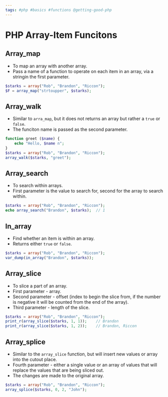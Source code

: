 ```yaml
---
tags: #php #basics #functions @getting-good-php
---
```


# PHP Array-Item Funcitons

## Array_map
- To map an array with another array.
- Pass a name of a function to operate on each item in an array, via a stringin the first parameter.

```php
$starks = array("Rob", "Brandon", "Riccon");
$F = array_map("strtoupper", $starks);
```


## Array_walk
- Similar to `arra_map`, but it does not returns an array but rather a `true` or `false`.
- The funciton name is passed as the second parameter.

```php
function greet ($name) {
    echo "Hello, $name n";
}
$starks = array("Rob", "Brandon", "Riccon");
array_walk($starks, "greet");
```


## Array_search
- To search within arrays.
- First parameter is the value to search for, second for the array to search within.

```php
$starks = array("Rob", "Brandon", "Riccon");
echo array_search("Brandon", $starks);  // 1
```


## In_array
- Find whether an item is within an array.
- Returns either `true` or `false`.

```php
$starks = array("Rob", "Brandon", "Riccon");
var_dump(in_array("Brandon", $starks));
```


## Array_slice
- To slice a part of an array.
- First parameter - array.
- Second parameter - offset (index to begin the slice from, if the number is negative it will be counted from the end of the array).
- Third parameter - length of the slice.

```php
$starks = array("Rob", "Brandon", "Riccon");
print_r(array_slice($starks, 1, 1));    // Brandon
print_r(array_slice($starks, 1, 2));    // Brandon, Riccon
```


## Array_splice
- Similar to the `array_slice` function, but will insert new values or array into the cutout place.
- Fourth parameter - either a single value or an array of values that will replace the values that are being sliced out.
- The changes are made to the original array.

```php
$starks = array("Rob", "Brandon", "Riccon");
array_splice($starks, 0, 2, "John");
```